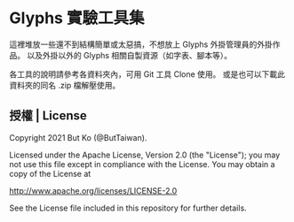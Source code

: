 # Glyphs 實驗工具集

這裡堆放一些還不到結構簡單或太惡搞，不想放上 Glyphs 外掛管理員的外掛作品。
以及外掛以外的 Glyphs 相關自製資源（如字表、腳本等）。


各工具的說明請參考各資料夾內，可用 Git 工具 Clone 使用。
或是也可以下載此資料夾的同名 .zip 檔解壓使用。


## 授權 | License

Copyright 2021 But Ko (@ButTaiwan).

Licensed under the Apache License, Version 2.0 (the "License");
you may not use this file except in compliance with the License.
You may obtain a copy of the License at

http://www.apache.org/licenses/LICENSE-2.0

See the License file included in this repository for further details.
